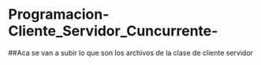 # Programacion-Cliente_Servidor_Cuncurrente-

##Aca se van a subir lo que son los archivos de la clase de cliente servidor 
